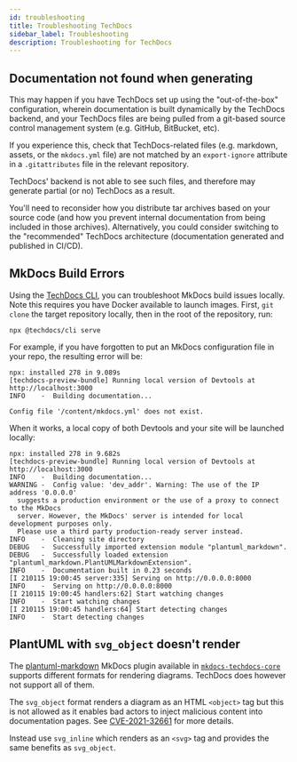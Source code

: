 ```yaml
---
id: troubleshooting
title: Troubleshooting TechDocs
sidebar_label: Troubleshooting
description: Troubleshooting for TechDocs
---
```


## Documentation not found when generating

This may happen if you have TechDocs set up using the "out-of-the-box"
configuration, wherein documentation is built dynamically by the TechDocs
backend, and your TechDocs files are being pulled from a git-based source
control management system (e.g. GitHub, BitBucket, etc).

If you experience this, check that TechDocs-related files (e.g. markdown,
assets, or the `mkdocs.yml` file) are not matched by an `export-ignore`
attribute in a `.gitattributes` file in the relevant repository.

TechDocs' backend is not able to see such files, and therefore may generate
partial (or no) TechDocs as a result.

You'll need to reconsider how you distribute tar archives based on your source
code (and how you prevent internal documentation from being included in those
archives). Alternatively, you could consider switching to the "recommended"
TechDocs architecture (documentation generated and published in CI/CD).

## MkDocs Build Errors

Using the [TechDocs CLI](https://github.com/khulnasoft/techdocs-cli), you can
troubleshoot MkDocs build issues locally. Note this requires you have Docker
available to launch images. First, `git clone` the target repository locally,
then in the root of the repository, run:

```
npx @techdocs/cli serve
```

For example, if you have forgotten to put an MkDocs configuration file in your
repo, the resulting error will be:

```
npx: installed 278 in 9.089s
[techdocs-preview-bundle] Running local version of Devtools at http://localhost:3000
INFO    -  Building documentation...

Config file '/content/mkdocs.yml' does not exist.
```

When it works, a local copy of both Devtools and your site will be launched
locally:

```
npx: installed 278 in 9.682s
[techdocs-preview-bundle] Running local version of Devtools at http://localhost:3000
INFO    -  Building documentation...
WARNING -  Config value: 'dev_addr'. Warning: The use of the IP address '0.0.0.0'
  suggests a production environment or the use of a proxy to connect to the MkDocs
  server. However, the MkDocs' server is intended for local development purposes only.
  Please use a third party production-ready server instead.
INFO    -  Cleaning site directory
DEBUG   -  Successfully imported extension module "plantuml_markdown".
DEBUG   -  Successfully loaded extension "plantuml_markdown.PlantUMLMarkdownExtension".
INFO    -  Documentation built in 0.23 seconds
[I 210115 19:00:45 server:335] Serving on http://0.0.0.0:8000
INFO    -  Serving on http://0.0.0.0:8000
[I 210115 19:00:45 handlers:62] Start watching changes
INFO    -  Start watching changes
[I 210115 19:00:45 handlers:64] Start detecting changes
INFO    -  Start detecting changes
```

## PlantUML with `svg_object` doesn't render

The [plantuml-markdown](https://pypi.org/project/plantuml-markdown/) MkDocs
plugin available in
[`mkdocs-techdocs-core`](https://github.com/khulnasoft/mkdocs-techdocs-core)
supports different formats for rendering diagrams. TechDocs does however not
support all of them.

The `svg_object` format renders a diagram as an HTML `<object>` tag but this is
not allowed as it enables bad actors to inject malicious content into
documentation pages. See
[CVE-2021-32661](https://github.com/advisories/GHSA-gg96-f8wr-p89f) for more
details.

Instead use `svg_inline` which renders as an `<svg>` tag and provides the same
benefits as `svg_object`.
